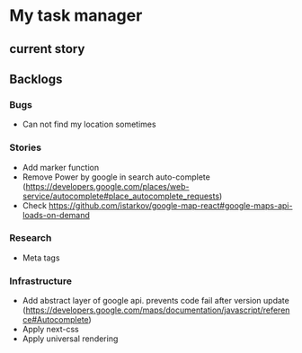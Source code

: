 # My task manager

## current story

## Backlogs
### Bugs
* Can not find my location sometimes

### Stories
* Add marker function
* Remove Power by google in search auto-complete (https://developers.google.com/places/web-service/autocomplete#place_autocomplete_requests)
* Check https://github.com/istarkov/google-map-react#google-maps-api-loads-on-demand 

### Research
* Meta tags

### Infrastructure
* Add abstract layer of google api. prevents code fail after version update (https://developers.google.com/maps/documentation/javascript/reference#Autocomplete)
* Apply next-css
* Apply universal rendering
